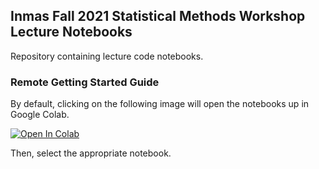 ## Inmas Fall 2021 Statistical Methods Workshop Lecture Notebooks

Repository containing lecture code notebooks.

### Remote Getting Started Guide

By default, clicking on the following image will open the notebooks up in 
Google Colab.

[![Open In Colab](https://colab.research.google.com/assets/colab-badge.svg)](https://colab.research.google.com/github/inmas-training/fa21-statistical-methods-workshop/)

Then, select the appropriate notebook.
